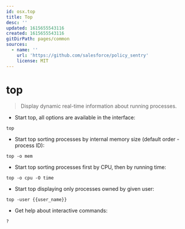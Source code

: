 ```yaml
---
id: osx.top
title: Top
desc: ''
updated: 1615655543116
created: 1615655543116
gitDirPath: pages/common
sources:
  - name: ''
    url: 'https://github.com/salesforce/policy_sentry'
    license: MIT
---
```

# top

> Display dynamic real-time information about running processes.

- Start top, all options are available in the interface:

`top`

- Start top sorting processes by internal memory size (default order - process ID):

`top -o mem`

- Start top sorting processes first by CPU, then by running time:

`top -o cpu -O time`

- Start top displaying only processes owned by given user:

`top -user {{user_name}}`

- Get help about interactive commands:

`?`

